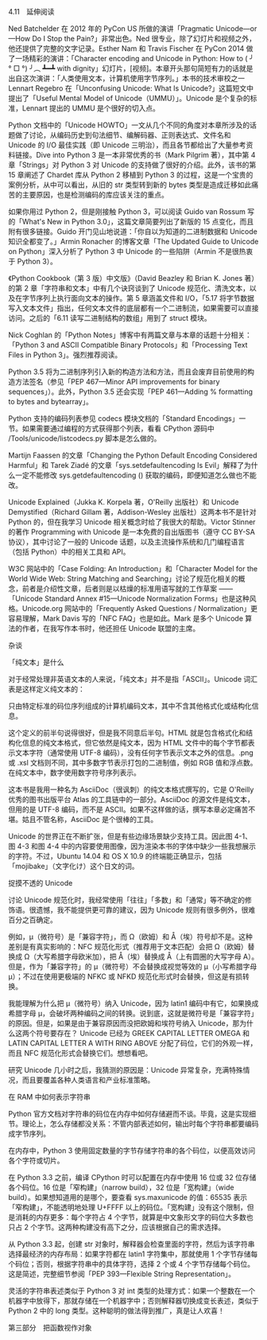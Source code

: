 4.11　延伸阅读

Ned Batchelder 在 2012 年的 PyCon US 所做的演讲「Pragmatic Unicode—or—How Do I Stop the Pain?」非常出色。Ned 很专业，除了幻灯片和视频之外，他还提供了完整的文字记录。Esther Nam 和 Travis Fischer 在 PyCon 2014 做了一场精彩的演讲：「Character encoding and Unicode in Python: How to ( ╯ ° □ °) ╯︵ ┻━┻ with dignity」幻灯片，[视频]。本章开头那句简短有力的话就是出自这次演讲：「人类使用文本，计算机使用字节序列。」本书的技术审校之一 Lennart Regebro 在「Unconfusing Unicode: What Is Unicode?」这篇短文中提出了「Useful Mental Model of Unicode（UMMU）」。Unicode 是个复杂的标准，Lennart 提出的 UMMU 是个很好的切入点。

Python 文档中的「Unicode HOWTO」一文从几个不同的角度对本章所涉及的话题做了讨论，从编码历史到句法细节、编解码器、正则表达式、文件名和 Unicode 的 I/O 最佳实践（即 Unicode 三明治），而且各节都给出了大量参考资料链接。Dive into Python 3 是一本非常优秀的书（Mark Pilgrim 著），其中第 4 章「Strings」对 Python 3 对 Unicode 的支持做了很好的介绍。此外，该书的第 15 章阐述了 Chardet 库从 Python 2 移植到 Python 3 的过程，这是一个宝贵的案例分析，从中可以看出，从旧的 str 类型转到新的 bytes 类型是造成迁移如此痛苦的主要原因，也是检测编码的库应该关注的重点。

如果你用过 Python 2，但是刚接触 Python 3，可以阅读 Guido van Rossum 写的「What's New in Python 3.0」，这篇文章简要列出了新版的 15 点变化，而且附有很多链接。Guido 开门见山地说道：「你自以为知道的二进制数据和 Unicode 知识全都变了。」Armin Ronacher 的博客文章「The Updated Guide to Unicode on Python」深入分析了 Python 3 中 Unicode 的一些陷阱（Armin 不是很热衷于 Python 3）。

《Python Cookbook（第 3 版）中文版》（David Beazley 和 Brian K. Jones 著）的第 2 章「字符串和文本」中有几个诀窍谈到了 Unicode 规范化、清洗文本，以及在字节序列上执行面向文本的操作。第 5 章涵盖文件和 I/O，「5.17 将字节数据写入文本文件」指出，任何文本文件的底层都有一个二进制流，如果需要可以直接访问。之后的「6.11 读写二进制结构的数组」用到了 struct 模块。

Nick Coghlan 的「Python Notes」博客中有两篇文章与本章的话题十分相关：「Python 3 and ASCII Compatible Binary Protocols」和「Processing Text Files in Python 3」。强烈推荐阅读。

Python 3.5 将为二进制序列引入新的构造方法和方法，而且会废弃目前使用的构造方法签名（参见「PEP 467—Minor API improvements for binary sequences」）。此外，Python 3.5 还会实现「PEP 461—Adding % formatting to bytes and bytearray」。

Python 支持的编码列表参见 codecs 模块文档的「Standard Encodings」一节。如果需要通过编程的方式获得那个列表，看看 CPython 源码中 /Tools/unicode/listcodecs.py 脚本是怎么做的。

Martijn Faassen 的文章「Changing the Python Default Encoding Considered Harmful」和 Tarek Ziadé 的文章「sys.setdefaultencoding Is Evil」解释了为什么一定不能修改 sys.getdefaultencoding () 获取的编码，即便知道怎么做也不能改。

Unicode Explained（Jukka K. Korpela 著，O'Reilly 出版社）和 Unicode Demystified（Richard Gillam 著，Addison-Wesley 出版社）这两本书不是针对 Python 的，但在我学习 Unicode 相关概念时给了我很大的帮助。Victor Stinner 的著作 Programming with Unicode 是一本免费的自出版图书（遵守 CC BY-SA 协议），其中讨论了一般的 Unicode 话题，以及主流操作系统和几门编程语言（包括 Python）中的相关工具和 API。

W3C 网站中的「Case Folding: An Introduction」和「Character Model for the World Wide Web: String Matching and Searching」讨论了规范化相关的概念，前者是介绍性文章，后者则是以枯燥的标准用语写就的工作草案 ——「Unicode Standard Annex #15—Unicode Normalization Forms」也是这种风格。Unicode.org 网站中的「Frequently Asked Questions / Normalization」更容易理解，Mark Davis 写的「NFC FAQ」也是如此。Mark 是多个 Unicode 算法的作者，在我写作本书时，他还担任 Unicode 联盟的主席。

杂谈

「纯文本」是什么

对于经常处理非英语文本的人来说，「纯文本」并不是指「ASCII」。Unicode 词汇表是这样定义纯文本的：

只由特定标准的码位序列组成的计算机编码文本，其中不含其他格式化或结构化信息。

这个定义的前半句说得很好，但是我不同意后半句。HTML 就是包含格式化和结构化信息的纯文本格式，但它依然是纯文本，因为 HTML 文件中的每个字节都表示文本字符（通常使用 UTF-8 编码），没有任何字节表示文本之外的信息。.png 或 .xsl 文档则不同，其中多数字节表示打包的二进制值，例如 RGB 值和浮点数。在纯文本中，数字使用数字符号序列表示。

这本书是我用一种名为 AsciiDoc（很讽刺）的纯文本格式撰写的，它是 O'Reilly 优秀的图书出版平台 Atlas 的工具链中的一部分。AsciiDoc 的源文件是纯文本，但用的是 UTF-8 编码，而不是 ASCII。如果不这样做的话，撰写本章必定痛苦不堪。姑且不管名称，AsciiDoc 是个很棒的工具。

Unicode 的世界正在不断扩张，但是有些边缘场景缺少支持工具。因此图 4-1、图 4-3 和图 4-4 中的内容要使用图像，因为渲染本书的字体中缺少一些我想展示的字符。不过，Ubuntu 14.04 和 OS X 10.9 的终端能正确显示，包括「mojibake」（文字化け）这个日文的词。

捉摸不透的 Unicode

讨论 Unicode 规范化时，我经常使用「往往」「多数」和「通常」等不确定的修饰语。很遗憾，我不能提供更可靠的建议，因为 Unicode 规则有很多例外，很难百分之百确定。

例如，μ（微符号）是「兼容字符」，而 Ω（欧姆）和 Å（埃）符号却不是。这种差别是有真实影响的：NFC 规范化形式（推荐用于文本匹配）会把 Ω（欧姆）替换成 Ω（大写希腊字母欧米加），把 Å（埃）替换成 Å（上有圆圈的大写字母 A）。但是，作为「兼容字符」的 μ（微符号）不会替换成视觉等效的 μ（小写希腊字母 μ）；不过在使用更极端的 NFKC 或 NFKD 规范化形式时会替换，但这是有损转换。

我能理解为什么把 μ（微符号）纳入 Unicode，因为 latin1 编码中有它，如果换成希腊字母 μ，会破坏两种编码之间的转换。说到底，这就是微符号是「兼容字符」的原因。但是，如果是由于兼容原因而没把欧姆和埃符号纳入 Unicode，那为什么这两个符号要存在？ Unicode 已经为 GREEK CAPITAL LETTER OMEGA 和 LATIN CAPITAL LETTER A WITH RING ABOVE 分配了码位，它们的外观一样，而且 NFC 规范化形式会替换它们。想想看吧。

研究 Unicode 几小时之后，我猜测的原因是：Unicode 异常复杂，充满特殊情况，而且要覆盖各种人类语言和产业标准策略。

在 RAM 中如何表示字符串

Python 官方文档对字符串的码位在内存中如何存储避而不谈。毕竟，这是实现细节。理论上，怎么存储都没关系：不管内部表述如何，输出时每个字符串都要编码成字节序列。

在内存中，Python 3 使用固定数量的字节存储字符串的各个码位，以便高效访问各个字符或切片。

在 Python 3.3 之前，编译 CPython 时可以配置在内存中使用 16 位或 32 位存储各个码位。16 位是「窄构建」（narrow build），32 位是「宽构建」（wide build）。如果想知道用的是哪个，要查看 sys.maxunicode 的值：65535 表示「窄构建」，不能透明地处理 U+FFFF 以上的码位。「宽构建」没有这个限制，但是消耗的内存更多：每个字符占 4 个字节，就算是中文象形文字的码位大多数也只占 2 个字节。这两种构建没有高下之分，应该根据自己的需求选择。

从 Python 3.3 起，创建 str 对象时，解释器会检查里面的字符，然后为该字符串选择最经济的内存布局：如果字符都在 latin1 字符集中，那就使用 1 个字节存储每个码位；否则，根据字符串中的具体字符，选择 2 个或 4 个字节存储每个码位。这是简述，完整细节参阅「PEP 393—Flexible String Representation」。

灵活的字符串表述类似于 Python 3 对 int 类型的处理方式：如果一个整数在一个机器字中放得下，那就存储在一个机器字中；否则解释器切换成变长表述，类似于 Python 2 中的 long 类型。这种聪明的做法得到推广，真是让人欢喜！

第三部分　把函数视作对象


